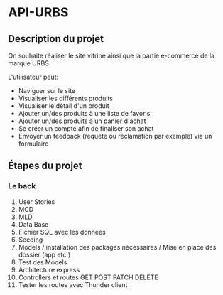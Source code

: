 # API-URBS

## Description du projet

On souhaite réaliser le site vitrine ainsi que la partie e-commerce de la marque URBS.

L'utilisateur peut:
- Naviguer sur le site
- Visualiser les différents produits
- Visualiser le détail d'un produit
- Ajouter un/des produits à une liste de favoris
- Ajouter un/des produits à un panier d'achat
- Se créer un compte afin de finaliser son achat
- Envoyer un feedback (requête ou réclamation par exemple) via un formulaire

## Étapes du projet

### Le back
1. User Stories
2. MCD
3. MLD
4. Data Base
5. Fichier SQL avec les données
6. Seeding
7. Models / installation des packages nécessaires / Mise en place des dossier (app etc.)
8. Test des Models
9. Architecture express
10. Controllers et routes GET POST PATCH DELETE
11. Tester les routes avec Thunder client




